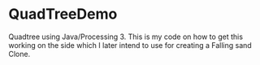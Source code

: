 # QuadTreeDemo
Quadtree using Java/Processing 3. This is my code on how to get this working on the side which I later intend to use for creating a Falling sand Clone.
